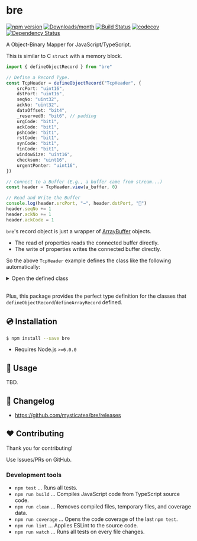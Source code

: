 # bre

[![npm version](https://img.shields.io/npm/v/bre.svg)](https://www.npmjs.com/package/bre)
[![Downloads/month](https://img.shields.io/npm/dm/bre.svg)](http://www.npmtrends.com/bre)
[![Build Status](https://travis-ci.org/mysticatea/bre.svg?branch=master)](https://travis-ci.org/mysticatea/bre)
[![codecov](https://codecov.io/gh/mysticatea/bre/branch/master/graph/badge.svg)](https://codecov.io/gh/mysticatea/bre)
[![Dependency Status](https://david-dm.org/mysticatea/bre.svg)](https://david-dm.org/mysticatea/bre)

A Object-Binary Mapper for JavaScript/TypeScript.

This is similar to C `struct` with a memory block.

```ts
import { defineObjectRecord } from "bre"

// Define a Record Type.
const TcpHeader = defineObjectRecord("TcpHeader", {
    srcPort: "uint16",
    dstPort: "uint16",
    seqNo: "uint32",
    ackNo: "uint32",
    dataOffset: "bit4",
    _reserved0: "bit6", // padding
    urgCode: "bit1",
    ackCode: "bit1",
    pshCode: "bit1",
    rstCode: "bit1",
    synCode: "bit1",
    finCode: "bit1",
    windowSize: "uint16",
    checksum: "uint16",
    urgentPonter: "uint16",
})

// Connect to a Buffer (E.g., a buffer came from stream...)
const header = TcpHeader.view(a_buffer, 0)

// Read and Write the Buffer
console.log(header.srcPort, "→", header.dstPort, "🚀")
header.seqNo += 1
header.ackNo += 1
header.ackCode = 1
```

`bre`'s record object is just a wrapper of [ArrayBuffer] objects.

- The read of properties reads the connected buffer directly.
- The write of properties writes the connected buffer directly.

So the above `TcpHeader` example defines the class like the following automatically: <details><summary>Open the defined class</summary>

```js
class TcpHeader extends ObjectRecord {
    constructor(buffer, byteOffset) {
        super(buffer, byteOffset, 20)
    }

    static view(buffer, byteOffset = 0) {
        return Object.freeze(new TcpHeader(buffer, byteOffset))
    }

    static get bitLength() {
        return 160
    }

    static get byteLength() {
        return 20
    }

    static keys(record) {
        return [
            "srcPort",
            "dstPort",
            "seqNo",
            "ackNo",
            "dataOffset",
            "urgCode",
            "ackCode",
            "pshCode",
            "rstCode",
            "synCode",
            "finCode",
            "windowSize",
            "checksum",
            "urgentPonter",
        ]
    }

    static values(record) {
        return [
            record.srcPort,
            record.dstPort,
            record.seqNo,
            record.ackNo,
            record.dataOffset,
            record.urgCode,
            record.ackCode,
            record.pshCode,
            record.rstCode,
            record.synCode,
            record.finCode,
            record.windowSize,
            record.checksum,
            record.urgentPonter,
        ]
    }

    static entries(record) {
        return [
            ["srcPort", record.srcPort],
            ["dstPort", record.dstPort],
            ["seqNo", record.seqNo],
            ["ackNo", record.ackNo],
            ["dataOffset", record.dataOffset],
            ["urgCode", record.urgCode],
            ["ackCode", record.ackCode],
            ["pshCode", record.pshCode],
            ["rstCode", record.rstCode],
            ["synCode", record.synCode],
            ["finCode", record.finCode],
            ["windowSize", record.windowSize],
            ["checksum", record.checksum],
            ["urgentPonter", record.urgentPonter],
        ]
    }

    get srcPort() {
        return this[sBuffer].getUint16(0)
    }
    set srcPort(value) {
        assert.integer(value, "srcPort")
        assert.range(value, 0, 65535, "srcPort")
        this[sBuffer].setUint16(0, value)
    }
    get dstPort() {
        return this[sBuffer].getUint16(2)
    }
    set dstPort(value) {
        assert.integer(value, "dstPort")
        assert.range(value, 0, 65535, "dstPort")
        this[sBuffer].setUint16(2, value)
    }
    get seqNo() {
        return this[sBuffer].getUint32(4)
    }
    set seqNo(value) {
        assert.integer(value, "seqNo")
        assert.range(value, 0, 4294967295, "seqNo")
        this[sBuffer].setUint32(4, value)
    }
    get ackNo() {
        return this[sBuffer].getUint32(8)
    }
    set ackNo(value) {
        assert.integer(value, "ackNo")
        assert.range(value, 0, 4294967295, "ackNo")
        this[sBuffer].setUint32(8, value)
    }
    get dataOffset() {
        const data = this[sBuffer].getUint8(12)
        return (data & 240) >> 4
    }
    set dataOffset(value) {
        assert.integer(value, "dataOffset")
        assert.range(value, 0, 15, "dataOffset")

        const data = this[sBuffer].getUint8(12)
        this[sBuffer].setUint8(12, ((value << 4) & 240) | (data & ~240))
    }
    get urgCode() {
        const data = this[sBuffer].getUint8(13)
        return (data & 32) >> 5
    }
    set urgCode(value) {
        assert.integer(value, "urgCode")
        assert.range(value, 0, 1, "urgCode")

        const data = this[sBuffer].getUint8(13)
        this[sBuffer].setUint8(13, ((value << 5) & 32) | (data & ~32))
    }
    get ackCode() {
        const data = this[sBuffer].getUint8(13)
        return (data & 16) >> 4
    }
    set ackCode(value) {
        assert.integer(value, "ackCode")
        assert.range(value, 0, 1, "ackCode")

        const data = this[sBuffer].getUint8(13)
        this[sBuffer].setUint8(13, ((value << 4) & 16) | (data & ~16))
    }
    get pshCode() {
        const data = this[sBuffer].getUint8(13)
        return (data & 8) >> 3
    }
    set pshCode(value) {
        assert.integer(value, "pshCode")
        assert.range(value, 0, 1, "pshCode")

        const data = this[sBuffer].getUint8(13)
        this[sBuffer].setUint8(13, ((value << 3) & 8) | (data & ~8))
    }
    get rstCode() {
        const data = this[sBuffer].getUint8(13)
        return (data & 4) >> 2
    }
    set rstCode(value) {
        assert.integer(value, "rstCode")
        assert.range(value, 0, 1, "rstCode")

        const data = this[sBuffer].getUint8(13)
        this[sBuffer].setUint8(13, ((value << 2) & 4) | (data & ~4))
    }
    get synCode() {
        const data = this[sBuffer].getUint8(13)
        return (data & 2) >> 1
    }
    set synCode(value) {
        assert.integer(value, "synCode")
        assert.range(value, 0, 1, "synCode")

        const data = this[sBuffer].getUint8(13)
        this[sBuffer].setUint8(13, ((value << 1) & 2) | (data & ~2))
    }
    get finCode() {
        const data = this[sBuffer].getUint8(13)
        return (data & 1) >> 0
    }
    set finCode(value) {
        assert.integer(value, "finCode")
        assert.range(value, 0, 1, "finCode")

        const data = this[sBuffer].getUint8(13)
        this[sBuffer].setUint8(13, ((value << 0) & 1) | (data & ~1))
    }
    get windowSize() {
        return this[sBuffer].getUint16(14)
    }
    set windowSize(value) {
        assert.integer(value, "windowSize")
        assert.range(value, 0, 65535, "windowSize")
        this[sBuffer].setUint16(14, value)
    }
    get checksum() {
        return this[sBuffer].getUint16(16)
    }
    set checksum(value) {
        assert.integer(value, "checksum")
        assert.range(value, 0, 65535, "checksum")
        this[sBuffer].setUint16(16, value)
    }
    get urgentPonter() {
        return this[sBuffer].getUint16(18)
    }
    set urgentPonter(value) {
        assert.integer(value, "urgentPonter")
        assert.range(value, 0, 65535, "urgentPonter")
        this[sBuffer].setUint16(18, value)
    }
}
```

</details><br>

Plus, this package provides the perfect type definition for the classes that `defineObjectRecord`/`defineArrayRecord` defined.

[ArrayBuffer]: https://developer.mozilla.org/en/docs/Web/JavaScript/Reference/Global_Objects/ArrayBuffer

## 💿 Installation

```bash
$ npm install --save bre
```

- Requires Node.js `>=6.0.0`

## 📖 Usage

TBD.

## 📰 Changelog

- https://github.com/mysticatea/bre/releases

## ❤️ Contributing

Thank you for contributing!

Use Issues/PRs on GitHub.

### Development tools

- `npm test` ... Runs all tests.
- `npm run build` ... Compiles JavaScript code from TypeScript source code.
- `npm run clean` ... Removes compiled files, temporary files, and coverage data.
- `npm run coverage` ... Opens the code coverage of the last `npm test`.
- `npm run lint` ... Applies ESLint to the source code.
- `npm run watch` ... Runs all tests on every file changes.
